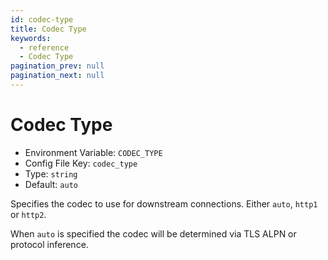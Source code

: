 ```yaml
---
id: codec-type
title: Codec Type
keywords:
  - reference
  - Codec Type
pagination_prev: null
pagination_next: null
---
```


# Codec Type

- Environment Variable: `CODEC_TYPE`
- Config File Key: `codec_type`
- Type: `string`
- Default: `auto`

Specifies the codec to use for downstream connections. Either `auto`, `http1` or `http2`.

When `auto` is specified the codec will be determined via TLS ALPN or protocol inference.
